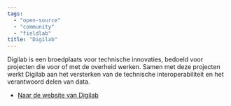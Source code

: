 ```yaml
---
tags:
  - "open-source"
  - "community"
  - "fieldlab"
title: "Digilab"
---
```


Digilab is een broedplaats voor technische innovaties, bedoeld voor projecten
die voor of met de overheid werken. Samen met deze projecten werkt Digilab aan
het versterken van de technische interoperabiliteit en het verantwoord delen van
data.

- [Naar de website van Digilab](https://digilab.overheid.nl/)
